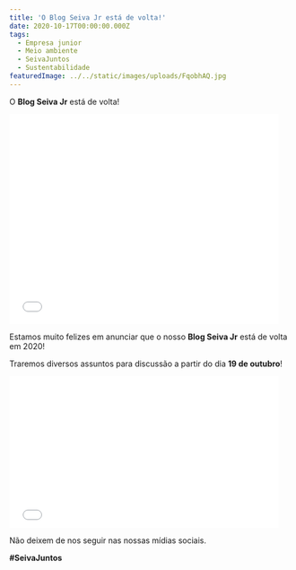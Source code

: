 ```yaml
---
title: 'O Blog Seiva Jr está de volta!'
date: 2020-10-17T00:00:00.000Z
tags:
  - Empresa junior
  - Meio ambiente
  - SeivaJuntos
  - Sustentabilidade
featuredImage: ../../static/images/uploads/FqobhAQ.jpg
---
```


<p>O <strong>Blog Seiva Jr</strong> está de volta!</p>
<p><iframe src="//giphy.com/embed/5GoVLqeAOo6PK" width="480" height="374" frameborder="0"></iframe></p>
<p>Estamos muito felizes em anunciar que o nosso <strong>Blog Seiva Jr</strong> está de volta em 2020!</p>
<p>Traremos diversos assuntos para discussão a partir do dia <strong>19 de outubro</strong>!</p>
<p><iframe src="//giphy.com/embed/3o7abKhOpu0NwenH3O" width="480" height="270" frameborder="0"></iframe></p>
<p>Não deixem de nos seguir nas nossas mídias sociais.</p>
<p><b>#SeivaJuntos</b></p>

